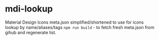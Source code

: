 # mdi-lookup
Material Design Icons meta.json simplified/shortened to use for icons lookup by name/aliases/tags
`npm run build` - to fetch fresh meta.json from gihub and regenerate list.
